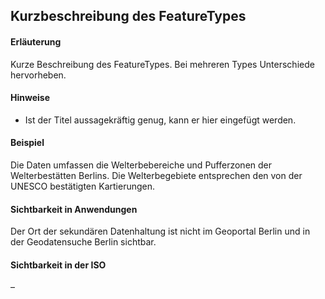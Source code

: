 ## Kurzbeschreibung des FeatureTypes

#### Erläuterung
Kurze Beschreibung des FeatureTypes. Bei mehreren Types Unterschiede hervorheben.

#### Hinweise
* Ist der Titel aussagekräftig genug, kann er hier eingefügt werden.

#### Beispiel
Die Daten umfassen die Welterbebereiche und Pufferzonen der Welterbestätten Berlins. Die Welterbegebiete entsprechen den von der UNESCO bestätigten Kartierungen.

#### Sichtbarkeit in Anwendungen
Der Ort der sekundären Datenhaltung ist nicht im Geoportal Berlin und in der Geodatensuche Berlin sichtbar.

#### Sichtbarkeit in der ISO
–
